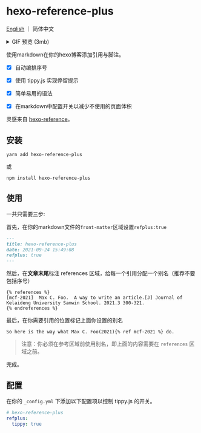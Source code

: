 # hexo-reference-plus
[English](https://github.com/MaxChang3/hexo-reference-plus) ｜ 简体中文
<details>
<summary>GIF 预览 (3mb)</summary>

![](https://z3.ax1x.com/2021/09/27/4gfIiD.gif)

</details>

使用markdown在你的hexo博客添加引用与脚注。

- [x] 自动编排序号

- [x] 使用 tippy.js 实现停留提示

- [x] 简单易用的语法

- [x] 在markdown中配置开关以减少不使用的页面体积


灵感来自 [hexo-reference](https://github.com/kchen0x/hexo-reference)。

## 安装
```
yarn add hexo-reference-plus
```
或
```
npm install hexo-reference-plus
```

## 使用
一共只需要三步:

首先，在你的markdown文件的`front-matter`区域设置`refplus:true`
```markdown
---
title: hexo-reference-plus
date: 2021-09-24 15:49:08
refplus: true
---
```


然后，在**文章末尾**标注 references 区域，给每一个引用分配一个别名（推荐不要包括序号）
```
{% references %}
[mcf-2021]  Max C. Foo.  A way to write an article.[J] Journal of Kelaideng University Samwin School. 2021.3 300-321.
{% endreferences %}
```
最后，在你需要引用的位置标记上面你设置的别名
```
So here is the way what Max C. Foo(2021){% ref mcf-2021 %} do.
```
> 注意：你必须在参考区域前使用别名，即上面的内容需要在 `references` 区域之前。
> 
完成。

## 配置

在你的 `_config.yml` 下添加以下配置项以控制 tippy.js 的开关。
```yaml
# hexo-reference-plus
refplus:
  tippy: true
```
